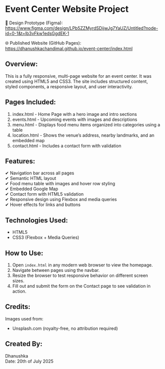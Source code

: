 Event Center Website Project
============================

🔗 Design Prototype (Figma):
https://www.figma.com/design/LPb5ZZMyrdSDijwJg7YaUZ/Untitled?node-id=0-1&t=lb3vFkw1edsGgdEK-1

🌐 Published Website (GitHub Pages):
https://dhanushkachandimal.github.io/event-center/index.html

Overview:
---------
This is a fully responsive, multi-page website for an event center. It was created using HTML5 and CSS3. The site includes structured content, styled components, a responsive layout, and user interactivity.

Pages Included:
---------------
1. index.html        - Home Page with a hero image and intro sections
2. events.html       - Upcoming events with images and descriptions
3. menu.html         - Displays food menu items organized into categories using a table
4. location.html     - Shows the venue’s address, nearby landmarks, and an embedded map
5. contact.html      - Includes a contact form with validation

Features:
---------
✔ Navigation bar across all pages  
✔ Semantic HTML layout   
✔ Food menu table with images and hover row styling  
✔ Embedded Google Map  
✔ Contact form with HTML5 validation  
✔ Responsive design using Flexbox and media queries  
✔ Hover effects for links and buttons  

Technologies Used:
------------------
- HTML5
- CSS3 (Flexbox + Media Queries)

How to Use:
-----------
1. Open `index.html` in any modern web browser to view the homepage.
2. Navigate between pages using the navbar.
3. Resize the browser to test responsive behavior on different screen sizes.
4. Fill out and submit the form on the Contact page to see validation in action.

Credits:
--------
Images used from:
- Unsplash.com (royalty-free, no attribution required)

Created By:
-----------
Dhanushka  
Date: 20th of July 2025
